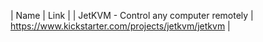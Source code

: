 | Name | Link |
| JetKVM - Control any computer remotely | https://www.kickstarter.com/projects/jetkvm/jetkvm |